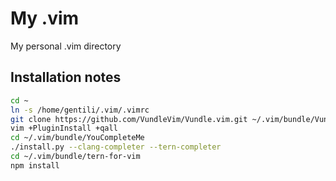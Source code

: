 My .vim
=======

My personal .vim directory

Installation notes
------------------

```sh
cd ~
ln -s /home/gentili/.vim/.vimrc
git clone https://github.com/VundleVim/Vundle.vim.git ~/.vim/bundle/Vundle.vim
vim +PluginInstall +qall
cd ~/.vim/bundle/YouCompleteMe
./install.py --clang-completer --tern-completer
cd ~/.vim/bundle/tern-for-vim
npm install
```
